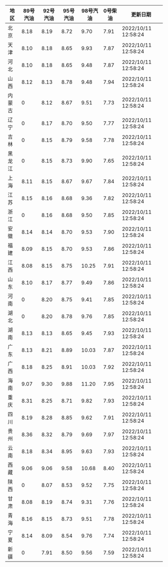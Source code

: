 | 地区 | 89号汽油 | 92号汽油 | 95号汽油 | 98号汽油 | 0号柴油 | 更新日期 |
| --- | --- | --- | --- | --- | --- | --- |
| 北京 | 8.18 | 8.19 | 8.72 | 9.70 | 7.91 | 2022/10/11 12:58:24 |
| 天津 | 8.10 | 8.18 | 8.65 | 9.93 | 7.87 | 2022/10/11 12:58:24 |
| 河北 | 8.10 | 8.18 | 8.65 | 9.48 | 7.87 | 2022/10/11 12:58:24 |
| 山西 | 8.12 | 8.13 | 8.78 | 9.48 | 7.94 | 2022/10/11 12:58:24 |
| 内蒙古 | 0 | 8.12 | 8.67 | 9.51 | 7.73 | 2022/10/11 12:58:24 |
| 辽宁 | 0 | 8.17 | 8.70 | 9.50 | 7.77 | 2022/10/11 12:58:24 |
| 吉林 | 0 | 8.15 | 8.79 | 9.58 | 7.78 | 2022/10/11 12:58:24 |
| 黑龙江 | 0 | 8.15 | 8.73 | 9.90 | 7.65 | 2022/10/11 12:58:24 |
| 上海 | 8.11 | 8.15 | 8.67 | 9.67 | 7.84 | 2022/10/11 12:58:24 |
| 江苏 | 8.15 | 8.16 | 8.68 | 9.36 | 7.82 | 2022/10/11 12:58:24 |
| 浙江 | 0 | 8.16 | 8.68 | 9.50 | 7.85 | 2022/10/11 12:58:24 |
| 安徽 | 8.14 | 8.14 | 8.70 | 9.53 | 7.90 | 2022/10/11 12:58:24 |
| 福建 | 8.09 | 8.15 | 8.70 | 9.53 | 7.86 | 2022/10/11 12:58:24 |
| 江西 | 8.08 | 8.15 | 8.75 | 10.25 | 7.91 | 2022/10/11 12:58:24 |
| 山东 | 8.10 | 8.17 | 8.77 | 9.49 | 7.86 | 2022/10/11 12:58:24 |
| 河南 | 0 | 8.20 | 8.75 | 9.41 | 7.85 | 2022/10/11 12:58:24 |
| 湖北 | 0 | 8.20 | 8.78 | 9.76 | 7.85 | 2022/10/11 12:58:24 |
| 湖南 | 8.13 | 8.13 | 8.65 | 9.45 | 7.93 | 2022/10/11 12:58:24 |
| 广东 | 8.13 | 8.21 | 8.89 | 10.03 | 7.87 | 2022/10/11 12:58:24 |
| 广西 | 8.18 | 8.25 | 8.91 | 10.03 | 7.92 | 2022/10/11 12:58:24 |
| 海南 | 9.07 | 9.30 | 9.88 | 11.20 | 7.95 | 2022/10/11 12:58:24 |
| 重庆 | 8.31 | 8.25 | 8.71 | 9.82 | 7.93 | 2022/10/11 12:58:24 |
| 四川 | 8.19 | 8.28 | 8.85 | 9.62 | 7.91 | 2022/10/11 12:58:24 |
| 贵州 | 8.36 | 8.32 | 8.79 | 9.69 | 7.97 | 2022/10/11 12:58:24 |
| 云南 | 8.18 | 8.34 | 8.95 | 9.63 | 7.93 | 2022/10/11 12:58:24 |
| 西藏 | 9.06 | 9.06 | 9.58 | 10.68 | 8.40 | 2022/10/11 12:58:24 |
| 陕西 | 0 | 8.07 | 8.53 | 9.52 | 7.75 | 2022/10/11 12:58:24 |
| 甘肃 | 8.08 | 8.19 | 8.74 | 9.31 | 7.76 | 2022/10/11 12:58:24 |
| 青海 | 8.16 | 8.15 | 8.73 | 9.51 | 7.78 | 2022/10/11 12:58:24 |
| 宁夏 | 8.14 | 8.09 | 8.54 | 9.76 | 7.74 | 2022/10/11 12:58:24 |
| 新疆 | 0 | 7.91 | 8.50 | 9.56 | 7.59 | 2022/10/11 12:58:24 |
